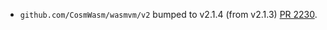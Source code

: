 * `github.com/CosmWasm/wasmvm/v2` bumped to v2.1.4 (from v2.1.3) [PR 2230](https://github.com/provenance-io/provenance/pull/2230).
